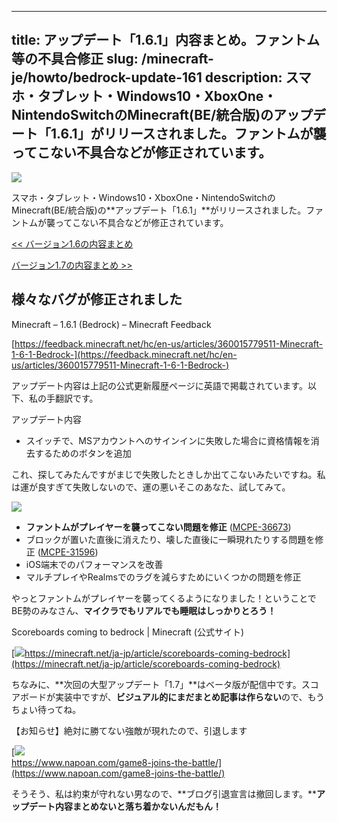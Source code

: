 
---
title: アップデート「1.6.1」内容まとめ。ファントム等の不具合修正
slug: /minecraft-je/howto/bedrock-update-161
description: スマホ・タブレット・Windows10・XboxOne・NintendoSwitchのMinecraft(BE/統合版)のアップデート「1.6.1」がリリースされました。ファントムが襲ってこない不具合などが修正されています。
---

![](https://cdn-ak.f.st-hatena.com/images/fotolife/s/sasigume/20210208/20210208111009.png)

スマホ・タブレット・Windows10・XboxOne・NintendoSwitchのMinecraft(BE/統合版)の**アップデート「1.6.1」**がリリースされました。ファントムが襲ってこない不具合などが修正されています。

[<< バージョン1.6の内容まとめ](https://www.napoan.com/bedrock-update-16/)

[バージョン1.7の内容まとめ >>](https://www.napoan.com/mcbe-update-17/)

## 様々なバグが修正されました

Minecraft – 1.6.1 (Bedrock) – Minecraft Feedback

[https://feedback.minecraft.net/hc/en-us/articles/360015779511-Minecraft-1-6-1-Bedrock-](https://feedback.minecraft.net/hc/en-us/articles/360015779511-Minecraft-1-6-1-Bedrock-)

アップデート内容は上記の公式更新履歴ページに英語で掲載されています。以下、私の手翻訳です。

アップデート内容

*   スイッチで、MSアカウントへのサインインに失敗した場合に資格情報を消去するためのボタンを追加

これ、探してみたんですがまじで失敗したときしか出てこないみたいですね。私は運が良すぎて失敗しないので、運の悪いそこのあなた、試してみて。

![](https://cdn-ak.f.st-hatena.com/images/fotolife/s/sasigume/20210208/20210208105034.png)

*   **ファントムがプレイヤーを襲ってこない問題を修正** ([MCPE-36673](https://bugs.mojang.com/browse/MCPE-36673))
*   ブロックが置いた直後に消えたり、壊した直後に一瞬現れたりする問題を修正 ([MCPE-31596](https://bugs.mojang.com/browse/MCPE-31596))
*   iOS端末でのパフォーマンスを改善
*   マルチプレイやRealmsでのラグを減らすためにいくつかの問題を修正

やっとファントムがプレイヤーを襲ってくるようになりました！ということでBE勢のみなさん、**マイクラでもリアルでも睡眠はしっかりとろう！**

Scoreboards coming to bedrock | Minecraft (公式サイト)

[![](https://cdn-ak.f.st-hatena.com/images/fotolife/s/sasigume/20210208/20210208115315.png)https://minecraft.net/ja-jp/article/scoreboards-coming-bedrock](https://minecraft.net/ja-jp/article/scoreboards-coming-bedrock)

ちなみに、**次回の大型アップデート「1.7」**はベータ版が配信中です。スコアボードが実装中ですが、**ビジュアル的にまだまとめ記事は作らない**ので、もうちょい待ってね。

【お知らせ】絶対に勝てない強敵が現れたので、引退します

[![](https://cdn-ak.f.st-hatena.com/images/fotolife/s/sasigume/20210208/20210208110737.png)  
https://www.napoan.com/game8-joins-the-battle/](https://www.napoan.com/game8-joins-the-battle/)

そうそう、私は約束が守れない男なので、**ブログ引退宣言は撤回します。****アップデート内容まとめないと落ち着かないんだもん！**
